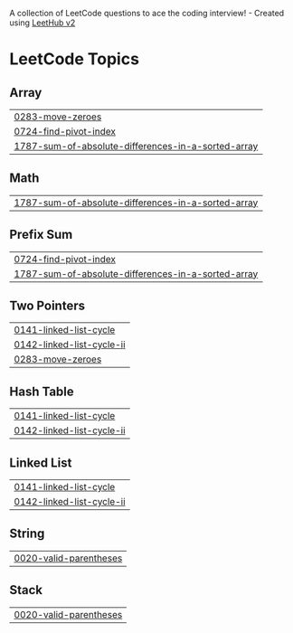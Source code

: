 A collection of LeetCode questions to ace the coding interview! - Created using [LeetHub v2](https://github.com/arunbhardwaj/LeetHub-2.0)
<!---LeetCode Topics Start-->
# LeetCode Topics
## Array
|  |
| ------- |
| [0283-move-zeroes](https://github.com/Aaditya-1205/DSA/tree/master/0283-move-zeroes) |
| [0724-find-pivot-index](https://github.com/Aaditya-1205/DSA/tree/master/0724-find-pivot-index) |
| [1787-sum-of-absolute-differences-in-a-sorted-array](https://github.com/Aaditya-1205/DSA/tree/master/1787-sum-of-absolute-differences-in-a-sorted-array) |
## Math
|  |
| ------- |
| [1787-sum-of-absolute-differences-in-a-sorted-array](https://github.com/Aaditya-1205/DSA/tree/master/1787-sum-of-absolute-differences-in-a-sorted-array) |
## Prefix Sum
|  |
| ------- |
| [0724-find-pivot-index](https://github.com/Aaditya-1205/DSA/tree/master/0724-find-pivot-index) |
| [1787-sum-of-absolute-differences-in-a-sorted-array](https://github.com/Aaditya-1205/DSA/tree/master/1787-sum-of-absolute-differences-in-a-sorted-array) |
## Two Pointers
|  |
| ------- |
| [0141-linked-list-cycle](https://github.com/Aaditya-1205/DSA/tree/master/0141-linked-list-cycle) |
| [0142-linked-list-cycle-ii](https://github.com/Aaditya-1205/DSA/tree/master/0142-linked-list-cycle-ii) |
| [0283-move-zeroes](https://github.com/Aaditya-1205/DSA/tree/master/0283-move-zeroes) |
## Hash Table
|  |
| ------- |
| [0141-linked-list-cycle](https://github.com/Aaditya-1205/DSA/tree/master/0141-linked-list-cycle) |
| [0142-linked-list-cycle-ii](https://github.com/Aaditya-1205/DSA/tree/master/0142-linked-list-cycle-ii) |
## Linked List
|  |
| ------- |
| [0141-linked-list-cycle](https://github.com/Aaditya-1205/DSA/tree/master/0141-linked-list-cycle) |
| [0142-linked-list-cycle-ii](https://github.com/Aaditya-1205/DSA/tree/master/0142-linked-list-cycle-ii) |
## String
|  |
| ------- |
| [0020-valid-parentheses](https://github.com/Aaditya-1205/DSA/tree/master/0020-valid-parentheses) |
## Stack
|  |
| ------- |
| [0020-valid-parentheses](https://github.com/Aaditya-1205/DSA/tree/master/0020-valid-parentheses) |
<!---LeetCode Topics End-->